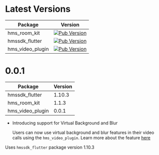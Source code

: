# Latest Versions

| Package        | Version                                                                                                |
| -------------- | ------------------------------------------------------------------------------------------------------ |
| hms_room_kit   | [![Pub Version](https://img.shields.io/pub/v/hms_room_kit)](https://pub.dev/packages/hms_room_kit)     |
| hmssdk_flutter | [![Pub Version](https://img.shields.io/pub/v/hmssdk_flutter)](https://pub.dev/packages/hmssdk_flutter) |
| hms_video_plugin | [![Pub Version](https://img.shields.io/pub/v/hms_video_plugin)](https://pub.dev/packages/hms_video_plugin) |


# 0.0.1

| Package                                | Version                                                                                                                                  |
| -------------------------------------- | ---------------------------------------------------------------------------------------------------------------------------------------- |
| hmssdk_flutter              | 1.10.3 |
| hms_room_kit                | 1.1.3  |
| hms_video_plugin            | 0.0.1  |

- Introducing support for Virtual Background and Blur

  Users can now use virtual background and blur features in their video calls using the `hms_video_plugin`.
  Learn more about the feature [here](https://www.100ms.live/docs/flutter/v2/how-to-guides/extend-capabilities/virtual-background)

Uses `hmssdk_flutter` package version 1.10.3